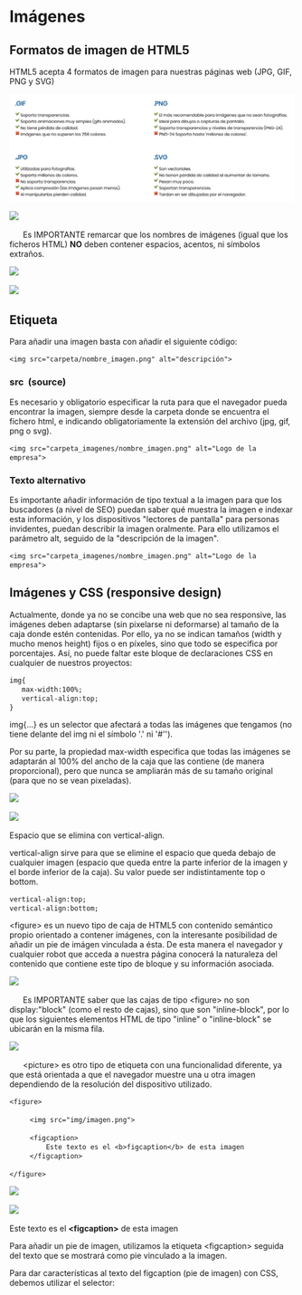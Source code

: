 # Imágenes
Formatos de imagen de HTML5
---------------------------

HTML5 acepta 4 formatos de imagen para nuestras páginas web (JPG, GIF, PNG y SVG)

![](./assets/formatos_imagenes.PNG
)

![](https://www.html6.es/img_html/icono_ok2.png)

      Es IMPORTANTE remarcar que los nombres de imágenes (igual que los ficheros HTML) **NO** deben contener espacios, acentos, ni símbolos extraños.

![](https://www.html6.es/img_html/HTML5_Logo.svg)

![](https://www.html6.es/img_html/CSS3_logo.svg)

Etiqueta <img>
--------------

Para añadir una imagen basta con añadir el siguiente código:

```
<img src="carpeta/nombre_imagen.png" alt="descripción">

```


### src  (source)

Es necesario y obligatorio especificar la ruta para que el navegador pueda encontrar la imagen, siempre desde la carpeta donde se encuentra el fichero html, e indicando obligatoriamente la extensión del archivo (jpg, gif, png o svg).

```
<img src="carpeta_imagenes/nombre_imagen.png" alt="Logo de la empresa">

```


### Texto alternativo

Es importante añadir información de tipo textual a la imagen para que los buscadores (a nivel de SEO) puedan saber qué muestra la imagen e indexar esta información, y los dispositivos "lectores de pantalla" para personas invidentes, puedan describir la imagen oralmente. Para ello utilizamos el parámetro alt, seguido de la "descripción de la imagen".

```
<img src="carpeta_imagenes/nombre_imagen.png" alt="Logo de la empresa">

```


Imágenes y CSS (responsive design)
----------------------------------

Actualmente, donde ya no se concibe una web que no sea responsive, las imágenes deben adaptarse (sin pixelarse ni deformarse) al tamaño de la caja donde estén contenidas. Por ello, ya no se indican tamaños (width y mucho menos height) fijos o en píxeles, sino que todo se especifica por porcentajes. Así, no puede faltar este bloque de declaraciones CSS en cualquier de nuestros proyectos:

```
img{
   max-width:100%;
   vertical-align:top;
}
```


img{...} es un selector que afectará a todas las imágenes que tengamos (no tiene delante del img ni el símbolo '.' ni '#'').

Por su parte, la propiedad max-width especifica que todas las imágenes se adaptarán al 100% del ancho de la caja que las contiene (de manera proporcional), pero que nunca se ampliarán más de su tamaño original (para que no se vean pixeladas).

![](https://www.html6.es/img_html/css3_azul.jpg)

![](https://www.html6.es/img_html/flecha_fondo.png)

Espacio que se elimina con vertical-align.

vertical-align sirve para que se elimine el espacio que queda debajo de cualquier imagen (espacio que queda entre la parte inferior de la imagen y el borde inferior de la caja). Su valor puede ser indistintamente top o bottom.

```
vertical-align:top;
vertical-align:bottom;
```


\<figure> es un nuevo tipo de caja de HTML5 con contenido semántico propio orientado a contener imágenes, con la interesante posibilidad de añadir un pie de imágen vinculada a ésta. De esta manera el navegador y cualquier robot que acceda a nuestra página conocerá la naturaleza del contenido que contiene este tipo de bloque y su información asociada.

![](https://www.html6.es/img_html/icono_ok2.png)

      Es IMPORTANTE saber que las cajas de tipo \<figure> no son display:"block" (como el resto de cajas), sino que son "inline-block", por lo que los siguientes elementos HTML de tipo "inline" o "inline-block" se ubicarán en la misma fila.

![](https://www.html6.es/img_html/icono_ok2.png)

      \<picture> es otro tipo de etiqueta con una funcionalidad diferente, ya que está orientada a que el navegador muestre una u otra imagen dependiendo de la resolución del dispositivo utilizado.

```
<figure>

     <img src="img/imagen.png">

     <figcaption>
         Este texto es el <b>figcaption</b> de esta imagen
     </figcaption>

</figure>

```


![](https://www.html6.es/img_html/flecha.jpg)

![](https://www.html6.es/img_html/HTML5-CSS3.png)

Este texto es el **\<figcaption>** de esta imagen

Para añadir un pie de imagen, utilizamos la etiqueta \<figcaption> seguida del texto que se mostrará como pie vinculado a la imagen.

Para dar características al texto del figcaption (pie de imagen) con CSS, debemos utilizar el selector:
